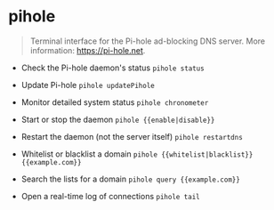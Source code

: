 # pihole
> Terminal interface for the Pi-hole ad-blocking DNS server.
> More information: <https://pi-hole.net>.

- Check the Pi-hole daemon's status
`pihole status`

- Update Pi-hole
`pihole updatePihole`

- Monitor detailed system status
`pihole chronometer`

- Start or stop the daemon
`pihole {{enable|disable}}`

- Restart the daemon (not the server itself)
`pihole restartdns`

- Whitelist or blacklist a domain
`pihole {{whitelist|blacklist}} {{example.com}}`

- Search the lists for a domain
`pihole query {{example.com}}`

- Open a real-time log of connections
`pihole tail`
